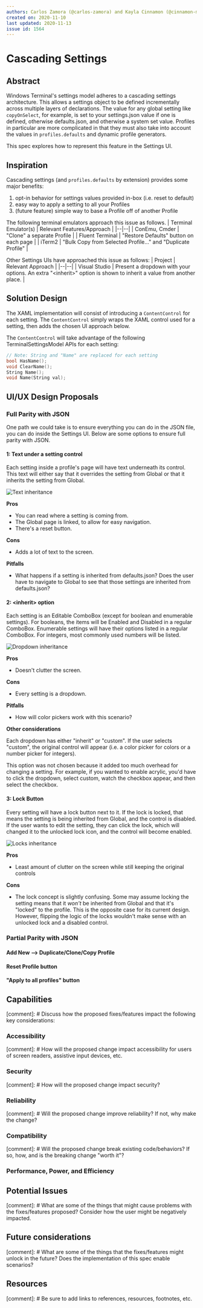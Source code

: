 ```yaml
---
authors: Carlos Zamora (@carlos-zamora) and Kayla Cinnamon (@cinnamon-msft)
created on: 2020-11-10
last updated: 2020-11-13
issue id: 1564
---
```


# Cascading Settings

## Abstract

Windows Terminal's settings model adheres to a cascading settings architecture. This allows a settings object to be defined incrementally across multiple layers of declarations. The value for any global setting like `copyOnSelect`, for example, is set to your settings.json value if one is defined, otherwise defaults.json, and otherwise a system set value. Profiles in particular are more complicated in that they must also take into account the values in `profiles.defaults` and dynamic profile generators.

This spec explores how to represent this feature in the Settings UI.

## Inspiration

Cascading settings (and `profiles.defaults` by extension) provides some major benefits:
1. opt-in behavior for settings values provided in-box (i.e. reset to default)
2. easy way to apply a setting to all your Profiles
3. (future feature) simple way to base a Profile off of another Profile

The following terminal emulators approach this issue as follows.
| Terminal Emulator(s) | Relevant Features/Approach |
|--|--|
| ConEmu, Cmder | "Clone" a separate Profile |
| Fluent Terminal | "Restore Defaults" button on each page |
| iTerm2 | "Bulk Copy from Selected Profile..." and "Duplicate Profile" |

Other Settings UIs have approached this issue as follows:
| Project | Relevant Approach |
|--|--|
| Visual Studio | Present a dropdown with your options. An extra "\<inherit\>" option is shown to inherit a value from another place. |

## Solution Design

The XAML implementation will consist of introducing a `ContentControl` for each setting. The `ContentControl` simply wraps the XAML control used for a setting, then adds the chosen UI approach below.

The `ContentControl` will take advantage of the following TerminalSettingsModel APIs for each setting:
```c++
// Note: String and "Name" are replaced for each setting
bool HasName();
void ClearName();
String Name();
void Name(String val);
```

## UI/UX Design Proposals

### Full Parity with JSON

One path we could take is to ensure everything you can do in the JSON file, you can do inside the Settings UI. Below are some options to ensure full parity with JSON.

#### 1: Text under a setting control

Each setting inside a profile's page will have text underneath its control. This text will either say that it overrides the setting from Global or that it inherits the setting from Global.

![Text inheritance](./inheritance-text.png)

**Pros**

- You can read where a setting is coming from.
- The Global page is linked, to allow for easy navigation.
- There's a reset button.

**Cons**

- Adds a lot of text to the screen.

**Pitfalls**

- What happens if a setting is inherited from defaults.json? Does the user have to navigate to Global to see that those settings are inherited from defaults.json?

#### 2: \<inherit\> option

Each setting is an Editable ComboBox (except for boolean and enumerable settings). For booleans, the items will be Enabled and Disabled in a regular ComboBox. Enumerable settings will have their options listed in a regular ComboBox. For integers, most commonly used numbers will be listed.

![Dropdown inheritance](./inheritance-dropdown.png)

**Pros**

- Doesn't clutter the screen.

**Cons**

- Every setting is a dropdown.

**Pitfalls**

- How will color pickers work with this scenario?

**Other considerations**

Each dropdown has either "inherit" or "custom". If the user selects "custom", the original control will appear (i.e. a color picker for colors or a number picker for integers).

This option was not chosen because it added too much overhead for changing a setting. For example, if you wanted to enable acrylic, you'd have to click the dropdown, select custom, watch the checkbox appear, and then select the checkbox.

#### 3: Lock Button

Every setting will have a lock button next to it. If the lock is locked, that means the setting is being inherited from Global, and the control is disabled. If the user wants to edit the setting, they can click the lock, which will changed it to the unlocked lock icon, and the control will become enabled.

![Locks inheritance](./inheritance-locks.png)

**Pros**

- Least amount of clutter on the screen while still keeping the original controls

**Cons**

- The lock concept is slightly confusing. Some may assume locking the setting means that it *won't* be inherited from Global and that it's "locked" to the profile. This is the opposite case for its current design. However, flipping the logic of the locks wouldn't make sense with an unlocked lock and a disabled control.

### Partial Parity with JSON

#### Add New --> Duplicate/Clone/Copy Profile

#### Reset Profile button

#### "Apply to all profiles" button

## Capabilities

[comment]: # Discuss how the proposed fixes/features impact the following key considerations:

### Accessibility

[comment]: # How will the proposed change impact accessibility for users of screen readers, assistive input devices, etc.

### Security

[comment]: # How will the proposed change impact security?

### Reliability

[comment]: # Will the proposed change improve reliability? If not, why make the change?

### Compatibility

[comment]: # Will the proposed change break existing code/behaviors? If so, how, and is the breaking change "worth it"?

### Performance, Power, and Efficiency

## Potential Issues

[comment]: # What are some of the things that might cause problems with the fixes/features proposed? Consider how the user might be negatively impacted.

## Future considerations

[comment]: # What are some of the things that the fixes/features might unlock in the future? Does the implementation of this spec enable scenarios?

## Resources

[comment]: # Be sure to add links to references, resources, footnotes, etc.
